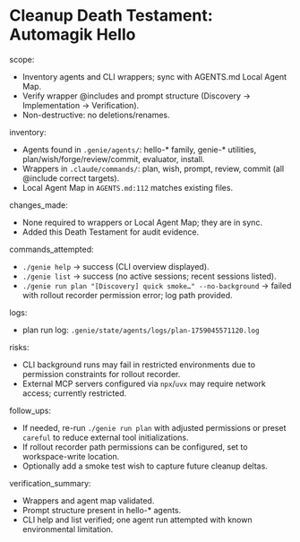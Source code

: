 # Cleanup Death Testament: Automagik Hello

scope:
- Inventory agents and CLI wrappers; sync with AGENTS.md Local Agent Map.
- Verify wrapper @includes and prompt structure (Discovery → Implementation → Verification).
- Non-destructive: no deletions/renames.

inventory:
- Agents found in `.genie/agents/`: hello-* family, genie-* utilities, plan/wish/forge/review/commit, evaluator, install.
- Wrappers in `.claude/commands/`: plan, wish, prompt, review, commit (all @include correct targets).
- Local Agent Map in `AGENTS.md:112` matches existing files.

changes_made:
- None required to wrappers or Local Agent Map; they are in sync.
- Added this Death Testament for audit evidence.

commands_attempted:
- `./genie help` → success (CLI overview displayed).
- `./genie list` → success (no active sessions; recent sessions listed).
- `./genie run plan "[Discovery] quick smoke…" --no-background` → failed with rollout recorder permission error; log path provided.

logs:
- plan run log: `.genie/state/agents/logs/plan-1759045571120.log`

risks:
- CLI background runs may fail in restricted environments due to permission constraints for rollout recorder.
- External MCP servers configured via `npx`/`uvx` may require network access; currently restricted.

follow_ups:
- If needed, re-run `./genie run plan` with adjusted permissions or preset `careful` to reduce external tool initializations.
- If rollout recorder path permissions can be configured, set to workspace-write location.
- Optionally add a smoke test wish to capture future cleanup deltas.

verification_summary:
- Wrappers and agent map validated.
- Prompt structure present in hello-* agents.
- CLI help and list verified; one agent run attempted with known environmental limitation.

